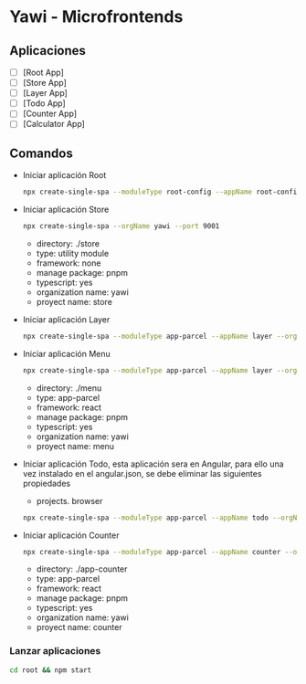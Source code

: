 # Yawi - Microfrontends

## Aplicaciones

- [ ] [Root App]
- [ ] [Store App]
- [ ] [Layer App]
- [ ] [Todo App]
- [ ] [Counter App]
- [ ] [Calculator App]
  
## Comandos
    
- Iniciar aplicación Root

    ```bash
    npx create-single-spa --moduleType root-config --appName root-config --orgName yawi --port 9000
    ```	
- Iniciar aplicación Store

    ```bash
    npx create-single-spa --orgName yawi --port 9001
    ```

    - directory: ./store
    - type: utility module
    - framework: none
    - manage package: pnpm
    - typescript: yes
    - organization name: yawi
    - proyect name: store

- Iniciar aplicación Layer

    ```bash
    npx create-single-spa --moduleType app-parcel --appName layer --orgName yawi --port 9002
    ```
- Iniciar aplicación Menu

    ```bash
    npx create-single-spa --moduleType app-parcel --appName layer --orgName yawi --port 9003
    ```
    - directory: ./menu
    - type: app-parcel
    - framework: react
    - manage package: pnpm
    - typescript: yes
    - organization name: yawi
    - proyect name: menu

- Iniciar aplicación Todo, esta aplicación sera en Angular, para ello una vez instalado en el angular.json, se debe eliminar las siguientes propiedades

    - projects. browser

    ```bash
    npx create-single-spa --moduleType app-parcel --appName todo --orgName yawi --port 9011
    ```

- Iniciar aplicación Counter

    ```bash
    npx create-single-spa --moduleType app-parcel --appName counter --orgName yawi --port 9013
    ```

    - directory: ./app-counter
    - type: app-parcel
    - framework: react
    - manage package: pnpm
    - typescript: yes
    - organization name: yawi
    - proyect name: counter

### Lanzar aplicaciones

```bash
cd root && npm start
```
